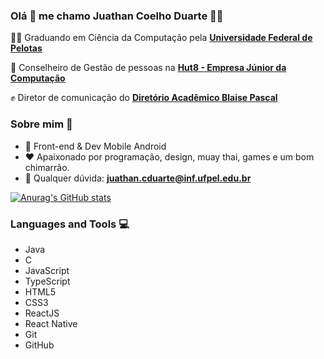 
### Olá 👋 me chamo Juathan Coelho Duarte 👨‍💻


👨‍🎓 Graduando em Ciência da Computação pela **[Universidade Federal de Pelotas](https://portal.ufpel.edu.br/)** 

💚 Conselheiro de Gestão de pessoas na **[Hut8 - Empresa Júnior da Computação](http://www.hut8.com.br/)**

✊ Diretor de comunicação do **[Diretório Acadêmico Blaise Pascal](https://www.instagram.com/dabp_computacao/)**

### Sobre mim :eyes:

- :dart: Front-end & Dev Mobile Android   
- :heart: Apaixonado por programação, design, muay thai, games e um bom chimarrão.
- :e-mail: Qualquer dúvida: **[juathan.cduarte@inf.ufpel.edu.br](juathan.cduarte@inf.ufpel.edu.br)**

[![Anurag's GitHub stats](https://github-readme-stats.vercel.app/api?username=juathanduarte)](https://github.com/juathanduarte/github-readme-stats)

### Languages and Tools :computer:

- Java
- C
- JavaScript
- TypeScript
- HTML5
- CSS3
- ReactJS
- React Native
- Git
- GitHub
